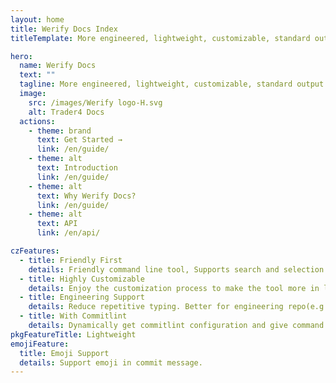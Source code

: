 ```yaml
---
layout: home
title: Werify Docs Index
titleTemplate: More engineered, lightweight, customizable, standard output format commitizen adapter

hero:
  name: Werify Docs
  text: ""
  tagline: More engineered, lightweight, customizable, standard output format Commitizen adapter and CLI.
  image:
    src: /images/Werify logo-H.svg
    alt: Trader4 Docs
  actions:
    - theme: brand
      text: Get Started →
      link: /en/guide/
    - theme: alt
      text: Introduction
      link: /en/guide/
    - theme: alt
      text: Why Werify Docs?
      link: /en/guide/
    - theme: alt
      text: API
      link: /en/api/

czFeatures:
  - title: Friendly First
    details: Friendly command line tool, Supports search and selection on the command line, reducing spelling errors.To be a lazy man.
  - title: Highly Customizable
    details: Enjoy the customization process to make the tool more in line with your or team habits.
  - title: Engineering Support
    details: Reduce repetitive typing. Better for engineering repo(e.g:monorepo) or business system. Easy link with issue.
  - title: With Commitlint
    details: Dynamically get commitlint configuration and give command line prompts.
pkgFeatureTitle: Lightweight
emojiFeature:
  title: Emoji Support
  details: Support emoji in commit message.
---
```

